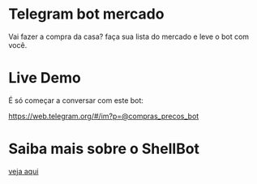 # Telegram bot mercado
Vai fazer a compra da casa? faça sua lista do mercado e leve o bot com você.

# Live Demo

É só começar a conversar com este bot:

https://web.telegram.org/#/im?p=@compras_precos_bot

# Saiba mais sobre o ShellBot

[veja aqui](https://github.com/shellscriptx/shellbot/wiki)
